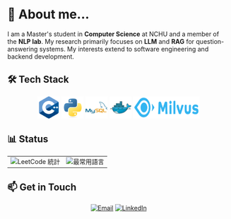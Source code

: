 # 👋 About me...

I am a Master's student in **Computer Science** at NCHU and a member of the **NLP lab**. My research primarily focuses on **LLM** and **RAG** for question-answering systems. My interests extend to software engineering and backend development.

## 🛠️ Tech Stack

<div align="center">
  <img src="https://raw.githubusercontent.com/devicons/devicon/master/icons/cplusplus/cplusplus-original.svg" alt="C++" width="50" height="50"/>
  <img src="https://raw.githubusercontent.com/devicons/devicon/master/icons/python/python-original.svg" alt="Python" width="50" height="50"/>
  <img src="https://raw.githubusercontent.com/devicons/devicon/master/icons/mysql/mysql-original-wordmark.svg" alt="MySQL" width="50" height="50"/>
  <img src="https://raw.githubusercontent.com/devicons/devicon/master/icons/docker/docker-original.svg" alt="Docker" width="50" height="50"/>
  <img src="https://github.com/milvus-io/artwork/blob/master/horizontal/color/milvus-horizontal-color.png?raw=true" alt="Milvus" width="150" height="50"/>
</div>

## 📊 Status

<div align="center">
  <table>
    <tr>
      <td>
        <img src="https://leetcard.jacoblin.cool/coby0228?theme=dark&font=Baloo%202" alt="LeetCode 統計" />
      </td>
      <td>
        <img src="https://github-readme-stats.vercel.app/api/top-langs/?username=Coby0228&layout=compact&theme=dark" alt="最常用語言" />
      </td>
    </tr>
  </table>
</div>

## 📫 Get in Touch

<div align="center">
  <a href="mailto:coby0228@gmail"><img src="https://img.shields.io/badge/-Email-D14836?style=for-the-badge&logo=gmail&logoColor=white" alt="Email"/></a>
  <a href="https://linkedin.com/in/coby0228"><img src="https://img.shields.io/badge/-LinkedIn-0077B5?style=for-the-badge&logo=linkedin&logoColor=white" alt="LinkedIn"/></a>
</div>
